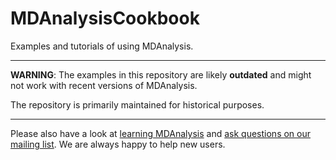 # MDAnalysisCookbook
Examples and tutorials of using MDAnalysis.

----

**WARNING**: The examples in this repository are likely **outdated** and might not work with recent versions of MDAnalysis.

The repository is primarily maintained for historical purposes.

----

Please also have a look at [learning MDAnalysis](https://www.mdanalysis.org/pages/learning_MDAnalysis/) and [ask questions on our mailing list](https://www.mdanalysis.org/#participating). We are always happy to help new users.

